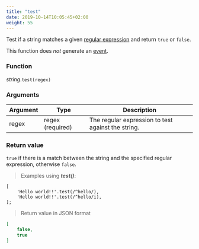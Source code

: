 ```yaml
---
title: "test"
date: 2019-10-14T10:05:45+02:00
weight: 55
---
```


Test if a string matches a given [regular expression](../../data-types/regex) and return `true` or `false`.

This function does *not* generate an [event](../../events).

### Function
*string*.`test(regex)`

### Arguments
Argument | Type | Description
-------- | ---- | -----------
regex | regex (required) | The regular expression to test against the string.

### Return value
`true` if there is a match between the string and the specified regular expression, otherwise `false`.

> Examples using ***test()***:

```
[
    'Hello world!!'.test(/^hello/),
    'Hello world!!'.test(/^hello/i),
];
```

> Return value in JSON format

```json
[
    false,
    true
]
```
